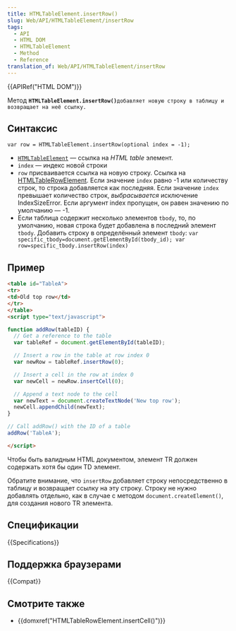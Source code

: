 ```yaml
---
title: HTMLTableElement.insertRow()
slug: Web/API/HTMLTableElement/insertRow
tags:
  - API
  - HTML DOM
  - HTMLTableElement
  - Method
  - Reference
translation_of: Web/API/HTMLTableElement/insertRow
---
```

{{APIRef("HTML DOM")}}

Метод **`HTMLTableElement.insertRow()`**`добавляет новую строку в таблицу и возвращает на неё ссылку.`

## Синтаксис

```
var row = HTMLTableElement.insertRow(optional index = -1);
```

- [`HTMLTableElement`](/ru/docs/DOM/HTMLTableElement) — ссылка на _HTML table_ элемент.
- `index` — индекс новой строки
- `row` присваивается ссылка на новую строку. Ссылка на [HTMLTableRowElement](/ru/docs/Web/API/HTMLTableRowElement).
  Если значение `index` равно -1 или количеству строк, то строка добавляется как последняя. Если значение `index` превышает количество строк, _выбрасывается_ исключение IndexSizeError. Если аргумент index пропущен, он равен значению по умолчанию — -1.
- Если таблица содержит несколько элементов `tbody`, то, по умолчанию, новая строка будет добавлена в последний элемент `tbody`. Добавить строку в определённый элемент `tbody`:
  `var specific_tbody=document.getElementById(tbody_id); var row=specific_tbody.insertRow(index)`

## Пример

```html
<table id="TableA">
<tr>
<td>Old top row</td>
</tr>
</table>
<script type="text/javascript">

function addRow(tableID) {
  // Get a reference to the table
  var tableRef = document.getElementById(tableID);

  // Insert a row in the table at row index 0
  var newRow = tableRef.insertRow(0);

  // Insert a cell in the row at index 0
  var newCell = newRow.insertCell(0);

  // Append a text node to the cell
  var newText = document.createTextNode('New top row');
  newCell.appendChild(newText);
}

// Call addRow() with the ID of a table
addRow('TableA');

</script>
```

Чтобы быть валидным HTML документом, элемент TR должен содержать хотя бы один TD элемент.

Обратите внимание, что `insertRow` добавляет строку непосредственно в таблицу и возвращает ссылку на эту строку. Строку не нужно добавлять отдельно, как в случае с методом `document.createElement()`, для создания нового TR элемента.

## Спецификации

{{Specifications}}

## Поддержка браузерами

{{Compat}}

## Смотрите также

- {{domxref("HTMLTableRowElement.insertCell()")}}
